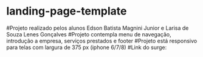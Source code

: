 # landing-page-template
#Projeto realizado pelos alunos Edson Batista Magnini Junior e Larisa de Souza Lenes Gonçalves
#Projeto contempla menu de navegação, introdução a empresa, serviços prestados e footer
#Projeto está responsivo para telas com largura de 375 px (iphone 6/7/8)
#Link do surge: 
